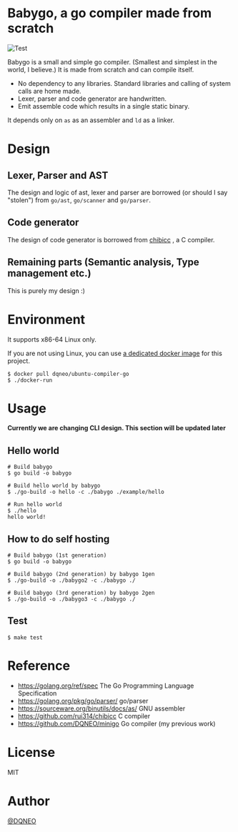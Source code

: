 # Babygo, a go compiler made from scratch

![Test](https://github.com/DQNEO/babygo/workflows/Test/badge.svg)

Babygo is a small and simple go compiler. (Smallest and simplest in the world, I believe.)
It is made from scratch and can compile itself.

* No dependency to any libraries. Standard libraries and calling of system calls are home made.
* Lexer, parser and code generator are handwritten.
* Emit assemble code which results in a single static binary.

It depends only on `as` as an assembler and `ld` as a linker.

# Design

## Lexer, Parser and AST
The design and logic of ast, lexer and parser are borrowed (or should I say "stolen")  from `go/ast`, `go/scanner` and `go/parser`.

## Code generator
The design of code generator is borrowed from [chibicc](https://github.com/rui314/chibicc) , a C compiler.

## Remaining parts (Semantic analysis, Type management etc.)
This is purely my design :)

# Environment

It supports x86-64 Linux only.

If you are not using Linux, you can use [a dedicated docker image](https://hub.docker.com/r/dqneo/ubuntu-compiler-go) for this project.

```termiinal
$ docker pull dqneo/ubuntu-compiler-go
$ ./docker-run
```

# Usage

**Currently we are changing CLI design. This section will be updated later**

## Hello world

```terminal
# Build babygo
$ go build -o babygo

# Build hello world by babygo
$ ./go-build -o hello -c ./babygo ./example/hello

# Run hello world
$ ./hello
hello world!
```

## How to do self hosting

```terminal
# Build babygo (1st generation)
$ go build -o babygo

# Build babygo (2nd generation) by babygo 1gen
$ ./go-build -o ./babygo2 -c ./babygo ./

# Build babygo (3rd generation) by babygo 2gen
$ ./go-build -o ./babygo3 -c ./babygo ./
```

## Test

```terminal
$ make test
```

# Reference

* https://golang.org/ref/spec The Go Programming Language Specification
* https://golang.org/pkg/go/parser/ go/parser
* https://sourceware.org/binutils/docs/as/ GNU assembler
* https://github.com/rui314/chibicc C compiler
* https://github.com/DQNEO/minigo Go compiler (my previous work)


# License

MIT

# Author

[@DQNEO](https://twitter.com/DQNEO)
